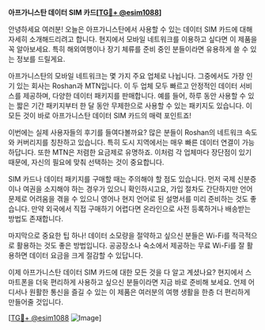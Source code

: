 **아프가니스탄 데이터 SIM 카드[[TG💪+ @esim1088](https://t.me/s/esim1088)]**

안녕하세요 여러분! 오늘은 아프가니스탄에서 사용할 수 있는 데이터 SIM 카드에 대해 자세히 소개해드리려고 합니다. 현지에서 모바일 네트워크를 이용하고 싶다면 이 제품을 꼭 알아보세요. 특히 해외여행이나 장기 체류를 준비 중인 분들이라면 유용하게 쓸 수 있는 정보를 드릴게요.

아프가니스탄의 모바일 네트워크는 몇 가지 주요 업체로 나뉩니다. 그중에서도 가장 인기 있는 회사는 Roshan과 MTN입니다. 이 두 업체 모두 빠르고 안정적인 데이터 서비스를 제공하며, 다양한 데이터 패키지를 판매합니다. 예를 들어, 하루 동안 사용할 수 있는 짧은 기간 패키지부터 한 달 동안 무제한으로 사용할 수 있는 패키지도 있습니다. 이 모든 것이 바로 아프가니스탄 데이터 SIM 카드의 매력 포인트죠!

이번에는 실제 사용자들의 후기를 들여다볼까요? 많은 분들이 Roshan의 네트워크 속도와 커버리지를 칭찬하고 있습니다. 특히 도시 지역에서는 매우 빠른 데이터 연결이 가능하답니다. 또한 MTN은 저렴한 요금제로 유명하죠. 이처럼 각 업체마다 장단점이 있기 때문에, 자신의 필요에 맞춰 선택하는 것이 중요합니다.

SIM 카드나 데이터 패키지를 구매할 때는 주의해야 할 점도 있습니다. 먼저 국제 신분증이나 여권을 소지해야 하는 경우가 있으니 확인하시고요, 가입 절차도 간단하지만 언어 문제로 어려움을 겪을 수 있으니 영어나 현지 언어로 된 설명서를 미리 준비하는 것도 좋습니다. 만약 외국에서 직접 구매하기 어렵다면 온라인으로 사전 등록하거나 배송받는 방법도 존재합니다.

마지막으로 중요한 팁 하나! 데이터 소모량을 절약하고 싶으신 분들은 Wi-Fi를 적극적으로 활용하는 것도 좋은 방법입니다. 공공장소나 숙소에서 제공하는 무료 Wi-Fi를 잘 활용하면 데이터 요금을 크게 절감할 수 있답니다.

이제 아프가니스탄 데이터 SIM 카드에 대한 모든 것을 다 알고 계셨나요? 현지에서 스마트폰을 더욱 편리하게 사용하고 싶으신 분들이라면 지금 바로 준비해 보세요. 언제 어디서나 원활한 통신을 즐길 수 있는 이 제품은 여러분의 여행 생활을 한층 더 편리하게 만들어줄 것입니다.

[[TG💪+ @esim1088](https://t.me/s/esim1088) ![Image](https://i.postimg.cc/Y0z9fWf4/image.png)]